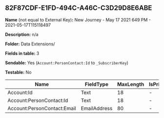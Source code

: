 ## 82F87CDF-E1FD-494C-A46C-C3D29D8E6ABE

**Name** (not equal to External Key)**:** New Journey - May 17 2021 649 PM - 2021-05-17T115118497

**Description:** n/a

**Folder:** Data Extensions/

**Fields in table:** 3

**Sendable:** Yes (`Account:PersonContact:Id` to `_SubscriberKey`)

**Testable:** No

| Name | FieldType | MaxLength | IsPrimaryKey | IsNullable | DefaultValue |
| --- | --- | --- | --- | --- | --- |
| Account:Id | Text | 18 | - | - |  |
| Account:PersonContact:Id | Text | 18 | - | - |  |
| Account:PersonContact:Email | EmailAddress | 80 | - | + |  |
